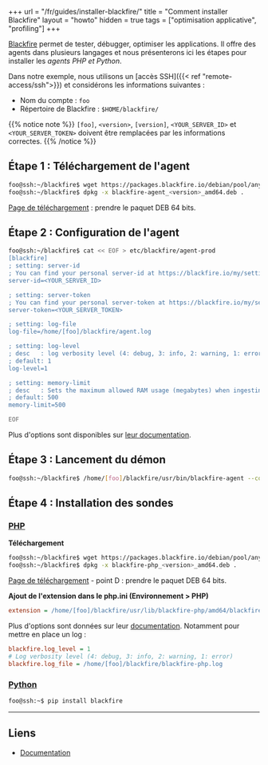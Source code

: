 +++
url = "/fr/guides/installer-blackfire/"
title = "Comment installer Blackfire"
layout = "howto"
hidden = true
tags = ["optimisation applicative", "profiling"]
+++

[Blackfire](https://blackfire.io) permet de tester, débugger, optimiser les applications. Il offre des agents dans plusieurs langages et nous présenterons ici les étapes pour installer les _agents PHP et Python_.

Dans notre exemple, nous utilisons un [accès SSH]({{< ref "remote-access/ssh">}}) et considérons les informations suivantes :

- Nom du compte : `foo`
- Répertoire de Blackfire : `$HOME/blackfire/`

{{% notice note %}}
`[foo]`, `<version>`, `[version]`, `<YOUR_SERVER_ID>` et `<YOUR_SERVER_TOKEN>` doivent être remplacées par les informations correctes.
{{% /notice %}}

## Étape 1 : Téléchargement de l'agent

```sh
foo@ssh:~/blackfire$ wget https://packages.blackfire.io/debian/pool/any/main/b/blackfire-php/blackfire-agent_<version>_amd64.deb
foo@ssh:~/blackfire$ dpkg -x blackfire-agent_<version>_amd64.deb .
```
[Page de téléchargement](https://blackfire.io/docs/up-and-running/installation?action=install&mode=full&location=local&os=manual&language=php) : prendre le paquet DEB 64 bits.

## Étape 2 : Configuration de l'agent

```sh
foo@ssh:~/blackfire$ cat << EOF > etc/blackfire/agent-prod
[blackfire]
; setting: server-id
; You can find your personal server-id at https://blackfire.io/my/settings/credentials
server-id=<YOUR_SERVER_ID>

; setting: server-token
; You can find your personal server-token at https://blackfire.io/my/settings/credentials
server-token=<YOUR_SERVER_TOKEN>

; setting: log-file
log-file=/home/[foo]/blackfire/agent.log

; setting: log-level
; desc   : log verbosity level (4: debug, 3: info, 2: warning, 1: error)
; default: 1
log-level=1

; setting: memory-limit
; desc   : Sets the maximum allowed RAM usage (megabytes) when ingesting traces. Use 0 to disable
; default: 500
memory-limit=500

EOF
```

Plus d'options sont disponibles sur [leur documentation](https://blackfire.io/docs/up-and-running/configuration/agent).

## Étape 3 : Lancement du démon

```sh
foo@ssh:~/blackfire$ /home/[foo]/blackfire/usr/bin/blackfire-agent --config=/home/[foo]/blackfire/etc/blackfire/agent-prod
```

## Étape 4 : Installation des sondes

### [PHP](https://blackfire.io/docs/php)

**Téléchargement**

```sh
foo@ssh:~/blackfire$ wget https://packages.blackfire.io/debian/pool/any/main/b/blackfire-php/blackfire-php_<version>_amd64.deb
foo@ssh:~/blackfire$ dpkg -x blackfire-php_<version>_amd64.deb .
```
[Page de téléchargement](https://blackfire.io/docs/up-and-running/installation?action=install&mode=full&location=local&os=manual&language=php) - point D : prendre le paquet DEB 64 bits.

**Ajout de l'extension dans le php.ini (Environnement > PHP)**

```ini
extension = /home/[foo]/blackfire/usr/lib/blackfire-php/amd64/blackfire-[version].so
```

Plus d'options sont données sur leur [documentation](https://blackfire.io/docs/php/configuration). Notamment pour mettre en place un log :

```ini
blackfire.log_level = 1
# Log verbosity level (4: debug, 3: info, 2: warning, 1: error)
blackfire.log_file = /home/[foo]/blackfire/blackfire-php.log
```

### [Python](https://blackfire.io/docs/python)

```sh
foo@ssh:~$ pip install blackfire
```

---

## Liens

- [Documentation](https://blackfire.io/docs)
